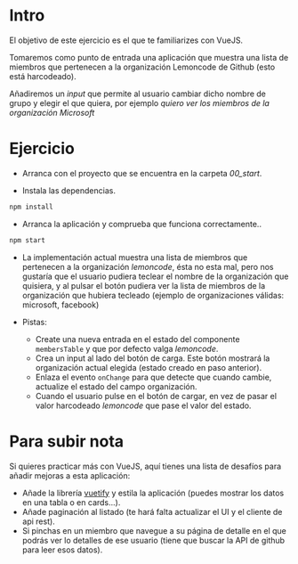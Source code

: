 # Intro

El objetivo de este ejercicio es el que te familiarizes con VueJS.

Tomaremos como punto de entrada una aplicación que muestra una lista de miembros que pertenecen a la organización Lemoncode de Github (esto está harcodeado).

Añadiremos un _input_ que permite al usuario cambiar dicho nombre de grupo y elegir el que quiera, por ejemplo _quiero ver los miembros de la organización Microsoft_

# Ejercicio

- Arranca con el proyecto que se encuentra en la carpeta _00_start_.

- Instala las dependencias.

```bash
npm install
```

- Arranca la aplicación y comprueba que funciona correctamente..

```bash
npm start
```

- La implementación actual muestra una lista de miembros que pertenecen a la organización _lemoncode_, ésta no esta mal, pero nos gustaría que el usuario pudiera teclear el nombre de la organización que quisiera, y al pulsar el botón pudiera ver la lista de miembros de la organización que hubiera tecleado (ejemplo de organizaciones válidas: microsoft, facebook)

- Pistas:

  - Create una nueva entrada en el estado del componente `membersTable` y que por defecto valga _lemoncode_.
  - Crea un input al lado del botón de carga. Este botón mostrará la organización actual elegida (estado creado en paso anterior).
  - Enlaza el evento `onChange` para que detecte que cuando cambie, actualize el estado del campo organización.
  - Cuando el usuario pulse en el botón de cargar, en vez de pasar el valor harcodeado _lemoncode_ que pase el valor del estado.

# Para subir nota

Si quieres practicar más con VueJS, aquí tienes una lista de desafíos para añadir mejoras a esta aplicación:

- Añade la librería [vuetify](https://github.com/vuetifyjs/vuetify) y estila la aplicación (puedes mostrar los datos en una tabla o en cards...).
- Añade paginación al listado (te hará falta actualizar el UI y el cliente de api rest).
- Si pinchas en un miembro que navegue a su página de detalle en el que podrás ver lo detalles de ese usuario (tiene que buscar la API de github para leer esos datos).
